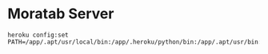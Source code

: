 
# Moratab Server

    heroku config:set PATH=/app/.apt/usr/local/bin:/app/.heroku/python/bin:/app/.apt/usr/bin:/usr/local/bin:/usr/bin:/bin
